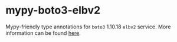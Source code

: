 # mypy-boto3-elbv2

Mypy-friendly type annotations for `boto3` 1.10.18 `elbv2` service.
More information can be found [here](https://github.com/vemel/mypy_boto3).